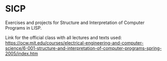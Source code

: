 # SICP
Exercises and projects for Structure and Interpretation of Computer Programs in LISP.

Link for the official class with all lectures and texts used:  
https://ocw.mit.edu/courses/electrical-engineering-and-computer-science/6-001-structure-and-interpretation-of-computer-programs-spring-2005/index.htm
